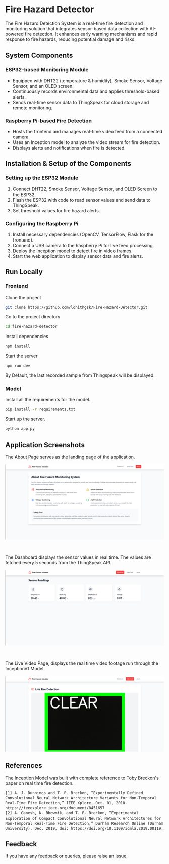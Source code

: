 # Fire Hazard Detector

The Fire Hazard Detection System is a real-time fire detection and monitoring solution that integrates sensor-based data collection with AI-powered fire detection. It enhances early warning mechanisms and rapid response to fire hazards, reducing potential damage and risks.

## System Components
### ESP32-based Monitoring Module
- Equipped with DHT22 (temperature & humidity), Smoke Sensor, Voltage Sensor, and an OLED screen.
- Continuously records environmental data and applies threshold-based alerts.
- Sends real-time sensor data to ThingSpeak for cloud storage and remote monitoring.

### Raspberry Pi-based Fire Detection
- Hosts the frontend and manages real-time video feed from a connected camera.
- Uses an Inception model to analyze the video stream for fire detection.
- Displays alerts and notifications when fire is detected.

## Installation & Setup of the Components
### Setting up the ESP32 Module
1. Connect DHT22, Smoke Sensor, Voltage Sensor, and OLED Screen to the ESP32.
2. Flash the ESP32 with code to read sensor values and send data to ThingSpeak.
3. Set threshold values for fire hazard alerts.

### Configuring the Raspberry Pi
1. Install necessary dependencies (OpenCV, TensorFlow, Flask for the frontend).
2. Connect a USB camera to the Raspberry Pi for live feed processing.
3. Deploy the Inception model to detect fire in video frames.
4. Start the web application to display sensor data and fire alerts.

## Run Locally

### Frontend

Clone the project

```bash
git clone https://github.com/lohithgsk/Fire-Hazard-Detector.git
```

Go to the project directory

```bash
cd fire-hazard-detector
```

Install dependencies

```bash
npm install
```

Start the server

```bash
npm run dev
```

By Default, the last recorded sample from Thingspeak will be displayed. 

### Model

Install all the requirements for the model.
```bash
pip install -r requirements.txt
```
Start up the server.
```bash
python app.py
```

## Application Screenshots

The About Page serves as the landing page of the application. 

![About Page](https://github.com/lohithgsk/Fire-Hazard-Detector/blob/main/images/About.png)

<br>

The Dashboard displays the sensor values in real time. The values are fetched every 5 seconds from the ThingSpeak API.

![Dashboard Page](https://github.com/lohithgsk/Fire-Hazard-Detector/blob/main/images/dashboard.png)

<br>

The Live Video Page, displays the real time video footage run through the InceptionV1 Model.

![About Page](https://github.com/lohithgsk/Fire-Hazard-Detector/blob/main/images/feed.png)

## References

The Inception Model was built with complete reference to Toby Breckon's paper on real time fire detection.
```
[1] A. J. Dunnings and T. P. Breckon, “Experimentally Defined Convolutional Neural Network Architecture Variants for Non-Temporal Real-Time Fire Detection,” IEEE Xplore, Oct. 01, 2018. https://ieeexplore.ieee.org/document/8451657
[2] A. Ganesh, N. Bhowmik, and T. P. Breckon, “Experimental Exploration of Compact Convolutional Neural Network Architectures for Non-Temporal Real-Time Fire Detection,” Durham Research Online (Durham University), Dec. 2019, doi: https://doi.org/10.1109/icmla.2019.00119.‌
```

## Feedback

If you have any feedback or queries, please raise an issue.
